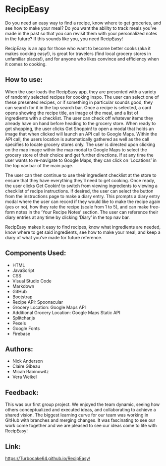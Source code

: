 ﻿# RecipEasy

Do you need an easy way to find a recipe, know where to get groceries, and see how to make your meal? Do you want the ability to track meals you’ve made in the past so that you can revisit them with your personalized notes in the future? If this sounds like you, you need RecipEasy!

RecipEasy is an app for those who want to become better cooks (aka it makes cooking easy!), is great for travelers (find local grocery stores in unfamiliar places!), and for anyone who likes convince and efficiency when it comes to cooking. 

## How to use:

When the user loads the RecipEasy app, they are presented with a variety of randomly selected recipes for cooking inspo. The user can select one of these presented recipes, or if something in particular sounds good, they can search for it in the top search bar. Once a recipe is selected, a card opens showing the recipe title, an image of the meal, and a list of ingredients with a checklist. The user can check off whatever items they already have on hand before heading to the grocery store. When ready to get shopping, the user clicks Get Shoppin! to open a modal that holds an image that when clicked will launch an API call to Google Maps. Within the API call, the users location is automatically gathered as well as the call specifies to locate grocery stores only. The user is directed upon clicking on the map image within the map modal to Google Maps to select the grocery store of their choice and get further directions. If at any time the user wants to re-navigate to Google Maps, they can click on ‘Locations’ in the top nav bar of the main page.

The user can then continue to use their ingredient checklist at the store to ensure that they have everything they’ll need to get cooking. Once ready, the user clicks Get Cookin! to switch from viewing ingredients to viewing a checklist of recipe instructions. If desired, the user can select the button from the instructions page to make a diary entry. This prompts a diary entry modal where the user can record if they would like to make the recipe again (yes or no), how they rate the recipe (scale from 1 to 5), and can make free-form notes in the ‘Your Recipe Notes’ section. The user can reference their diary entries at any time by clicking ‘Diary’ in the top nav bar.

RecipEasy makes it easy to find recipes, know what ingredients are needed, know where to get said ingredients, see how to make your meal, and keep a diary of what you’ve made for future reference. 

## Components Used:

* HTML
* JavaScript
* CSS
* Visual Studio Code
* Markdown
* GitHub
* Bootstrap
* Recipe API: Spoonacular
* Grocery Location: Google Maps API
* Additional Grocery Location: Google Maps Static API
* Splitchar.js
* Pexels
* Google Fonts
* Firebase

## Authors:

* Nick Anderson
* Claire Gibeau
* Micah Rabinowitz
* Vera Weikel

## Feedback:

This was our first group project. We enjoyed the team dynamic, seeing how others conceptualized and executed ideas, and collaborating to achieve a shared vision. The biggest learning curve for our team was working in GitHub with branches and merging changes. It was fascinating to see our work come together and we are pleased to see our ideas come to life with RecipEasy! 

## Link:

https://Turbocake64.github.io/RecipEasy/
